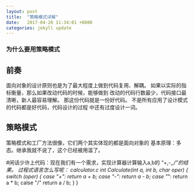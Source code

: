 ```yaml
---
layout: post
title:  "策略模式详解"
date:   2017-04-26 11:34:01 +0800
categories: jekyll update
---
```


### 为什么要用策略模式
## 前奏
面向对象的设计原则也是为了最大程度上做到代码复用、解耦。
如果以实际的指标衡量，那么如果改动代码的时候，能够做到
改动的代码行数最少，代码接口最清晰，新人最容易理解。
那这份代码就是一份好代码。
不是所有应用了设计模式的代码都是好代码，代码设计的过程
中还有过度设计一词。

## 策略模式
策略模式和工厂方法很像，它们两个其实体现的都是面向对象的
基本原理：多态。继承我就不说了，这个已经被用滥了。

#闲话少许上代码：现在我们有一个需求，实现计算器计算输入a,b的 “+,-,*,/”的结果。
过程式语言怎么写呢：
calculator.c
	int Calculate(int a, int b, char oper)
	{
        switch (oper)
        {
            case "+":
                return a + b;
            case "-":
                return a - b;
            case "*":
                return a * b;
            calse "/"
                return a / b;
        }
    }